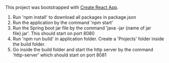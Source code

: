 This project was bootstrapped with [Create React App](https://github.com/facebook/create-react-app).

1. Run 'npm install' to download all packages in package.json
2. Run the application by the command 'npm start'
3. Run the Spring boot jar file by the command 'java -jar {name of jar file}.jar'. This should start on port 8080
4. Run 'npm run build' in application folder. Create a 'Projects' folder inside the build folder.
5. Go inside the build folder and start the http server by the command 'http-server' which should start on port 8081
